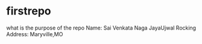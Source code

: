 # firstrepo
 what is the purpose of the repo
Name: Sai Venkata Naga JayaUjwal Rocking 
Address: Maryville,MO
